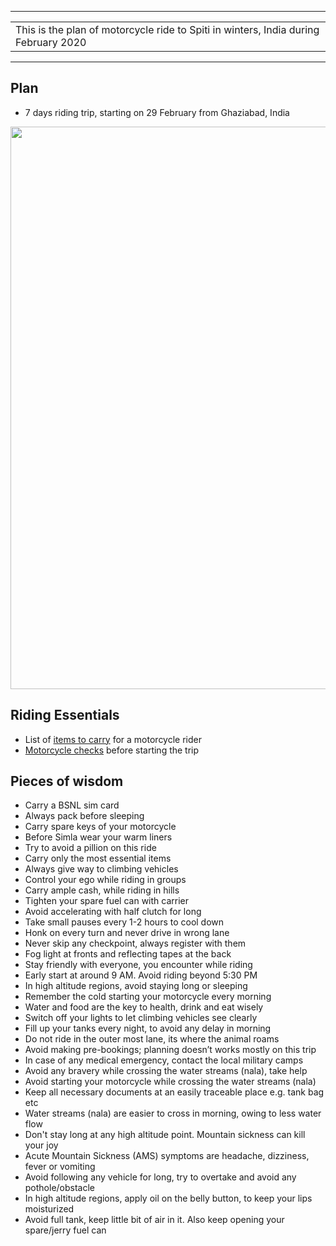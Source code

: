 
---

|  |
| :---  |
| This is the plan of motorcycle ride to Spiti in winters, India during February 2020 |

---

## **Plan**
* 7 days riding trip, starting on 29 February from Ghaziabad, India

<p align="center"><img src="https://github.com/inbravo/travel/raw/master/february-2020/images/route-map.jpg" width="900"></p>

## Riding Essentials		
* List of [items to carry](https://github.com/inbravo/travel/blob/master/february-2020/references/carry-list/README.md) for a motorcycle rider
* [Motorcycle checks](https://github.com/inbravo/travel/blob/master/february-2020/references/check-list/README.md) before starting the trip

## **Pieces of wisdom**
* Carry a BSNL sim card
* Always pack before sleeping
* Carry spare keys of your motorcycle
* Before Simla wear your warm liners
* Try to avoid a pillion on this ride
* Carry only the most essential items
* Always give way to climbing vehicles 
* Control your ego while riding in groups
* Carry ample cash, while riding in hills
* Tighten your spare fuel can with carrier
* Avoid accelerating with half clutch for long
* Take small pauses every 1-2 hours to cool down
* Honk on every turn and never drive in wrong lane
* Never skip any checkpoint, always register with them
* Fog light at fronts and reflecting tapes at the back
* Stay friendly with everyone, you encounter while riding
* Early start at around 9 AM. Avoid riding beyond 5:30 PM
* In high altitude regions, avoid staying long or sleeping
* Remember the cold starting your motorcycle every morning 
* Water and food are the key to health, drink and eat wisely
* Switch off your lights to let climbing vehicles see clearly
* Fill up your tanks every night, to avoid any delay in morning
* Do not ride in the outer most lane, its where the animal roams
* Avoid making pre-bookings; planning doesn’t works mostly on this trip
* In case of any medical emergency, contact the local military camps
* Avoid any bravery while crossing the water streams (nala), take help
* Avoid starting your motorcycle while crossing the water streams (nala)
* Keep all necessary documents at an easily traceable place e.g. tank bag etc
* Water streams (nala) are easier to cross in morning, owing to less water flow
* Don't stay long at any high altitude point. Mountain sickness can kill your joy
* Acute Mountain Sickness (AMS) symptoms are headache, dizziness, fever or vomiting  
* Avoid following any vehicle for long, try to overtake and avoid any pothole/obstacle
* In high altitude regions, apply oil on the belly button, to keep your lips moisturized
* Avoid full tank, keep little bit of air in it. Also keep opening your spare/jerry fuel can